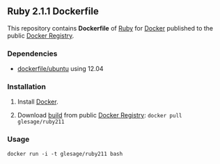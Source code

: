 ## Ruby 2.1.1 Dockerfile


This repository contains **Dockerfile** of [Ruby](https://www.ruby-lang.org/) for [Docker](https://www.docker.io/) published to the public [Docker Registry](https://index.docker.io/).


### Dependencies

* [dockerfile/ubuntu](http://dockerfile.github.io/#/ubuntu) using 12.04


### Installation

1. Install [Docker](https://www.docker.io/).

2. Download [build](https://index.docker.io/u/glesage/ruby211/) from public [Docker Registry](https://index.docker.io/): `docker pull glesage/ruby211`

### Usage

    docker run -i -t glesage/ruby211 bash